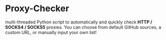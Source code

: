 # Proxy-Checker
multi-threaded Python script to automatically and quickly check **HTTP / SOCKS4 / SOCKS5** proxies.   You can choose from default GitHub sources, a custom URL, or manually input your own list!
